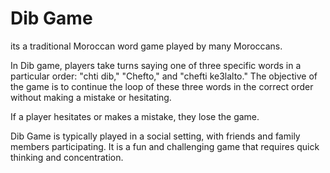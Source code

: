 # Dib Game

its a traditional Moroccan word game played by many Moroccans.

In Dib game, players take turns saying one of three specific words in a particular order: "chti dib," "Chefto," and "chefti ke3lalto." The objective of the game is to continue the loop of these three words in the correct order without making a mistake or hesitating.

If a player hesitates or makes a mistake, they lose the game.

Dib Game is typically played in a social setting, with friends and family members participating. It is a fun and challenging game that requires quick thinking and concentration.